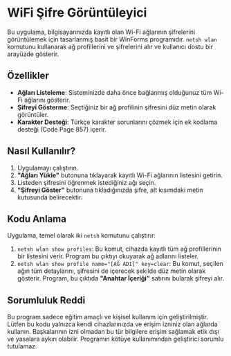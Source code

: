 # WiFi Şifre Görüntüleyici

Bu uygulama, bilgisayarınızda kayıtlı olan Wi-Fi ağlarının şifrelerini görüntülemek için tasarlanmış basit bir WinForms programıdır. `netsh wlan` komutunu kullanarak ağ profillerini ve şifrelerini alır ve kullanıcı dostu bir arayüzde gösterir.

## Özellikler

* **Ağları Listeleme**: Sisteminizde daha önce bağlanmış olduğunuz tüm Wi-Fi ağlarını gösterir.
* **Şifreyi Gösterme**: Seçtiğiniz bir ağ profilinin şifresini düz metin olarak görüntüler.
* **Karakter Desteği**: Türkçe karakter sorunlarını çözmek için ek kodlama desteği (Code Page 857) içerir.

## Nasıl Kullanılır?

1.  Uygulamayı çalıştırın.
2.  **"Ağları Yükle"** butonuna tıklayarak kayıtlı Wi-Fi ağlarının listesini getirin.
3.  Listeden şifresini öğrenmek istediğiniz ağı seçin.
4.  **"Şifreyi Göster"** butonuna tıkladığınızda şifre, alt kısımdaki metin kutusunda belirecektir.

## Kodu Anlama

Uygulama, temel olarak iki `netsh` komutunu çalıştırır:

1.  `netsh wlan show profiles`: Bu komut, cihazda kayıtlı tüm ağ profillerinin bir listesini verir. Program bu çıktıyı okuyarak ağ adlarını listeler.
2.  `netsh wlan show profile name="[AĞ ADI]" key=clear`: Bu komut, seçilen ağın tüm detaylarını, şifresini de içerecek şekilde düz metin olarak gösterir. Program, bu çıktıda **"Anahtar İçeriği"** satırını bularak şifreyi alır.

## Sorumluluk Reddi

Bu program sadece eğitim amaçlı ve kişisel kullanım için geliştirilmiştir. Lütfen bu kodu yalnızca kendi cihazlarınızda ve erişim izniniz olan ağlarda kullanın. Başkalarının izni olmadan bu tür bilgilere erişim sağlamak etik dışı ve yasalara aykırı olabilir. Programın kötüye kullanımından geliştirici sorumlu tutulamaz.
